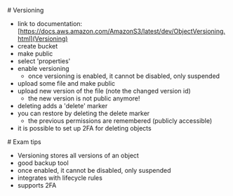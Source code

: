 # Versioning

- link to documentation: [https://docs.aws.amazon.com/AmazonS3/latest/dev/ObjectVersioning.html](Versioning)
- create bucket
- make public
- select 'properties'
- enable versioning
  - once versioning is enabled, it cannot be disabled, only suspended
- upload some file and make public
- upload new version of the file (note the changed version id)
  - the new version is not public anymore!
- deleting adds a 'delete' marker
- you can restore by deleting the delete marker
  - the previous permissions are remembered (publicly accessible)
- it is possible to set up 2FA for deleting objects

# Exam tips
- Versioning stores all versions of an object
- good backup tool
- once enabled, it cannot be disabled, only suspended
- integrates with lifecycle rules
- supports 2FA 
